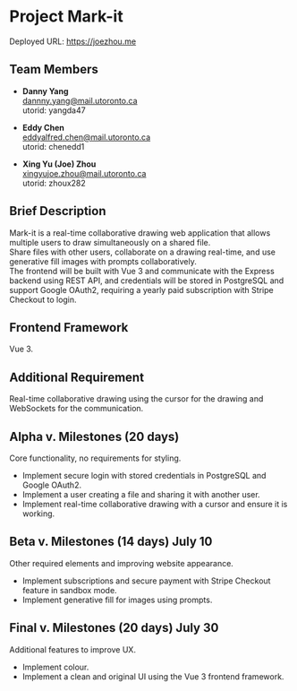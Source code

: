 # **Project Mark-it**

Deployed URL: https://joezhou.me

## **Team Members**

- **Danny Yang**  
  dannny.yang@mail.utoronto.ca  
  utorid: yangda47

- **Eddy Chen**  
  eddyalfred.chen@mail.utoronto.ca  
  utorid: chenedd1

- **Xing Yu (Joe) Zhou**  
  xingyujoe.zhou@mail.utoronto.ca  
  utorid: zhoux282

## **Brief Description**

Mark-it is a real-time collaborative drawing web application that allows multiple users to draw simultaneously on a shared file.  
Share files with other users, collaborate on a drawing real-time, and use generative fill images with prompts collaboratively.  
The frontend will be built with Vue 3 and communicate with the Express backend using REST API, and credentials will be stored in PostgreSQL and support Google OAuth2, requiring a yearly paid subscription with Stripe Checkout to login.

## **Frontend Framework**

Vue 3.

## **Additional Requirement**

Real-time collaborative drawing using the cursor for the drawing and WebSockets for the communication.

## **Alpha v. Milestones (20 days)**

Core functionality, no requirements for styling.

- Implement secure login with stored credentials in PostgreSQL and Google OAuth2.
- Implement a user creating a file and sharing it with another user.
- Implement real-time collaborative drawing with a cursor and ensure it is working.

## **Beta v. Milestones (14 days) July 10**  
Other required elements and improving website appearance.

- Implement subscriptions and secure payment with Stripe Checkout feature in sandbox mode.
- Implement generative fill for images using prompts.

## **Final v. Milestones (20 days) July 30**  
Additional features to improve UX.

- Implement colour.
- Implement a clean and original UI using the Vue 3 frontend framework.
